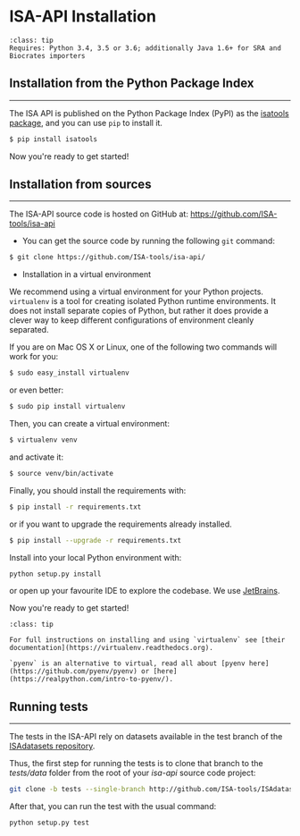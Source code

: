 ISA-API Installation
====================

```{admonition} IMPORTANT
:class: tip
Requires: Python 3.4, 3.5 or 3.6; additionally Java 1.6+ for SRA and
Biocrates importers
```


## Installation from the Python Package Index
-------------------------

The ISA API is published on the Python Package Index (PyPI) as the
[isatools package](https://pypi.python.org/pypi/isatools/), and you can use `pip` to
install it.

```python
$ pip install isatools
```

Now you're ready to get started!


## Installation from sources
-------------------------

The ISA-API source code is hosted on GitHub at:
<https://github.com/ISA-tools/isa-api>

* You can get the source code by running the following `git` command:

```bash
$ git clone https://github.com/ISA-tools/isa-api/
```

* Installation in a virtual environment

We recommend using a virtual environment for your Python projects.
`virtualenv` is a tool for creating isolated Python runtime
environments. It does not install separate copies of Python, but rather
it does provide a clever way to keep different configurations of
environment cleanly separated.

If you are on Mac OS X or Linux, one of the following two commands will
work for you:
```bash
$ sudo easy_install virtualenv
```

or even better:

```bash
$ sudo pip install virtualenv
```

Then, you can create a virtual environment: 

```bash
$ virtualenv venv
```

and activate it: 
```bash
$ source venv/bin/activate
```

Finally, you should install the requirements with:
```bash
$ pip install -r requirements.txt
```

 or if you want to upgrade the requirements already installed.

```bash 
$ pip install --upgrade -r requirements.txt
```


Install into your local Python environment with:

```bash
python setup.py install
```

or open up your favourite IDE to explore the codebase. We use
[JetBrains](https://www.jetbrains.com/pycharm/).

Now you\'re ready to get started!

```{admonition} Tip
:class: tip

For full instructions on installing and using `virtualenv` see [their
documentation](https://virtualenv.readthedocs.org).

`pyenv` is an alternative to virtual, read all about [pyenv here](https://github.com/pyenv/pyenv) or [here](https://realpython.com/intro-to-pyenv/).
```

## Running tests
-------------

The tests in the ISA-API rely on datasets available in the test branch
of the [ISAdatasets
repository](http://github.com/ISA-tools/ISAdatasets).

Thus, the first step for running the tests is to clone that branch to
the *tests/data* folder from the root of your
*isa-api* source code project:

```bash
git clone -b tests --single-branch http://github.com/ISA-tools/ISAdatasets tests/data
```

After that, you can run the test with the usual command:

```bash
python setup.py test
```
